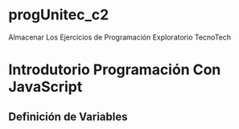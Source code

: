 # progUnitec_c2
Almacenar Los Ejercicios de Programación Exploratorio TecnoTech
# Introdutorio Programación Con JavaScript
## Definición de Variables
